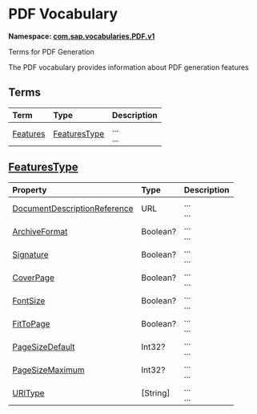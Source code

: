 # PDF Vocabulary
**Namespace: [com.sap.vocabularies.PDF.v1](PDF.xml)**

Terms for PDF Generation

The PDF vocabulary provides information about PDF generation features


## Terms

Term|Type|Description
:---|:---|:----------
[Features](./PDF.xml#L35:~:text=<Term%20Name="-,Features,-")|[FeaturesType](#FeaturesType)|<a name="Features"></a>...<br>...

## <a name="FeaturesType"></a>[FeaturesType](./PDF.xml#L40:~:text=<ComplexType%20Name="-,FeaturesType,-")


Property|Type|Description
:-------|:---|:----------
[DocumentDescriptionReference](./PDF.xml#L41:~:text=<ComplexType%20Name="-,FeaturesType,-")|URL|...<br>...
[ArchiveFormat](./PDF.xml#L48:~:text=<ComplexType%20Name="-,FeaturesType,-")|Boolean?|...<br>...
[Signature](./PDF.xml#L54:~:text=<ComplexType%20Name="-,FeaturesType,-")|Boolean?|...<br>...
[CoverPage](./PDF.xml#L60:~:text=<ComplexType%20Name="-,FeaturesType,-")|Boolean?|...<br>...
[FontSize](./PDF.xml#L66:~:text=<ComplexType%20Name="-,FeaturesType,-")|Boolean?|...<br>...
[FitToPage](./PDF.xml#L73:~:text=<ComplexType%20Name="-,FeaturesType,-")|Boolean?|...<br>...
[PageSizeDefault](./PDF.xml#L79:~:text=<ComplexType%20Name="-,FeaturesType,-")|Int32?|...<br>...
[PageSizeMaximum](./PDF.xml#L85:~:text=<ComplexType%20Name="-,FeaturesType,-")|Int32?|...<br>...
[URIType](./PDF.xml#L91:~:text=<ComplexType%20Name="-,FeaturesType,-")|\[String\]|...<br>...
